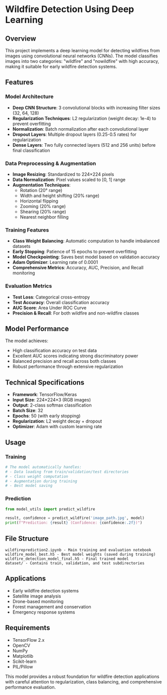 # Wildfire Detection Using Deep Learning

## Overview

This project implements a deep learning model for detecting wildfires from images using convolutional neural networks (CNNs). The model classifies images into two categories: "wildfire" and "nowildfire" with high accuracy, making it suitable for early wildfire detection systems.

## Features

### Model Architecture
- **Deep CNN Structure**: 3 convolutional blocks with increasing filter sizes (32, 64, 128)
- **Regularization Techniques**: L2 regularization (weight decay: 1e-4) to prevent overfitting
- **Normalization**: Batch normalization after each convolutional layer
- **Dropout Layers**: Multiple dropout layers (0.25-0.5 rates) for regularization
- **Dense Layers**: Two fully connected layers (512 and 256 units) before final classification

### Data Preprocessing & Augmentation
- **Image Resizing**: Standardized to 224×224 pixels
- **Data Normalization**: Pixel values scaled to [0, 1] range
- **Augmentation Techniques**:
  - Rotation (20° range)
  - Width and height shifting (20% range)
  - Horizontal flipping
  - Zooming (20% range)
  - Shearing (20% range)
  - Nearest neighbor filling

### Training Features
- **Class Weight Balancing**: Automatic computation to handle imbalanced datasets
- **Early Stopping**: Patience of 15 epochs to prevent overfitting
- **Model Checkpointing**: Saves best model based on validation accuracy
- **Adam Optimizer**: Learning rate of 0.0001
- **Comprehensive Metrics**: Accuracy, AUC, Precision, and Recall monitoring

### Evaluation Metrics
- **Test Loss**: Categorical cross-entropy
- **Test Accuracy**: Overall classification accuracy
- **AUC Score**: Area Under ROC Curve
- **Precision & Recall**: For both wildfire and non-wildfire classes

## Model Performance

The model achieves:
- High classification accuracy on test data
- Excellent AUC scores indicating strong discriminatory power
- Balanced precision and recall across both classes
- Robust performance through extensive regularization

## Technical Specifications

- **Framework**: TensorFlow/Keras
- **Input Size**: 224×224×3 (RGB images)
- **Output**: 2-class softmax classification
- **Batch Size**: 32
- **Epochs**: 50 (with early stopping)
- **Regularization**: L2 weight decay + dropout
- **Optimizer**: Adam with custom learning rate

## Usage

### Training
```python
# The model automatically handles:
# - Data loading from train/validation/test directories
# - Class weight computation
# - Augmentation during training
# - Best model saving
```

### Prediction
```python
from model_utils import predict_wildfire

result, confidence = predict_wildfire('image_path.jpg', model)
print(f"Prediction: {result} (Confidence: {confidence:.2f})")
```

## File Structure
```
wildfireprediction2.ipynb - Main training and evaluation notebook
wildfire_model_best.h5 - Best model weights (saved during training)
wildfire_detection_model_final.h5 - Final trained model
dataset/ - Contains train, validation, and test subdirectories
```

## Applications

- Early wildfire detection systems
- Satellite image analysis
- Drone-based monitoring
- Forest management and conservation
- Emergency response systems

## Requirements

- TensorFlow 2.x
- OpenCV
- NumPy
- Matplotlib
- Scikit-learn
- PIL/Pillow

This model provides a robust foundation for wildfire detection applications with careful attention to regularization, class balancing, and comprehensive performance evaluation.
